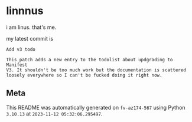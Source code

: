 # linnnus

i am linus. that's me.

my latest commit is

```
Add v3 todo

This patch adds a new entry to the todolist about updgrading to Manifest
V3. It shouldn't be too much work but the documentation is scattered
loosely everywhere so I can't be fucked doing it right now.
```

## Meta

This README was automatically generated on `fv-az174-567` using Python
`3.10.13` at `2023-11-12 05:32:06.295497`.
